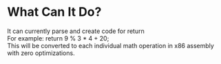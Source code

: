 # What Can It Do?
It can currently parse and create code for return <expression>\
For example: return 9 % 3 * 4 + 20;\
This will be converted to each individual math operation in x86 assembly with zero optimizations.
